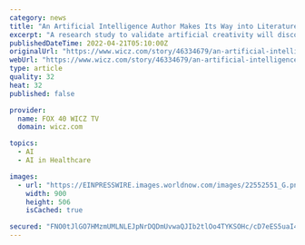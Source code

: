 ```yaml
---
category: news
title: "An Artificial Intelligence Author Makes Its Way into Literature with a Love Story"
excerpt: "A research study to validate artificial creativity will discover it. With more than 30 years of research in AI, I thought that nothing could surprise me until I found a machine that knows what love is about” — Angel García-Crespo OVIEDO,"
publishedDateTime: 2022-04-21T05:10:00Z
originalUrl: "https://www.wicz.com/story/46334679/an-artificial-intelligence-author-makes-its-way-into-literature-with-a-love-story"
webUrl: "https://www.wicz.com/story/46334679/an-artificial-intelligence-author-makes-its-way-into-literature-with-a-love-story"
type: article
quality: 32
heat: 32
published: false

provider:
  name: FOX 40 WICZ TV
  domain: wicz.com

topics:
  - AI
  - AI in Healthcare

images:
  - url: "https://EINPRESSWIRE.images.worldnow.com/images/22552551_G.png?lastEditedDate=1650503433000"
    width: 900
    height: 506
    isCached: true

secured: "FNO0tJlGO7HMzmUMLNLEJpNrDQDmUvwaQJIb2tlOo4TYKSOHc/cD7eES5uaI4wntxwq8Nyx0YnzgZ/bJkfMlfwn+PFDnipX2LxT13y53aGWTxMTsEdw4Nnk4u4sYzsGXSVv1E4+sIC1M2I9Q/6Vh6w/bsmRiKdt5d2gZnGIuHOsSG2WMLD5I1hElo3Wou5q8eSuJ49+BzeK7y4dhfK2M5Yvb0Z8NXKmbY2qn+gBJCJIPCjEn+j9GTzZXoNLlqDG0zEoCxFeVQ5SvmuVnnYJrA5us9g+ZSJB+Lg/30kmvUX9frsfxD0ksHEzm21vBbfQCqiNH7nyA0q4CEX+q22UV5iPggw9jUmufdWApIMh6E1s=;TCQyAq170o02n2ylXlpdDA=="
---
```


